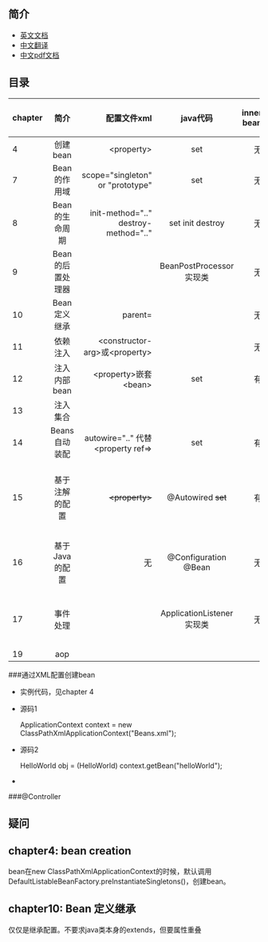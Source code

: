 
## 简介

* [英文文档](https://www.tutorialspoint.com/spring/)
* [中文翻译](http://wiki.jikexueyuan.com/project/spring/)
* [中文pdf文档]()





## 目录

| chapter |  简介           | 配置文件xml    | java代码   | inner bean | inner bean注入方式 | 备注|
| ------------- |:-------------:| -----:| :-------------:| -----:| -------------:| -----:|
| 4  	  | 创建bean        |  &lt;property> | set  | 无 | - | 
| 7       | Bean的作用域     | scope="singleton" or "prototype"| set |无 | - |  |
| 8       | Bean的生命周期   | init-method=".." destroy-method=".."|set init destroy  | 无 | - |   |
| 9       | Bean的后置处理器 |   | BeanPostProcessor实现类 | 无 | - |  |
| 10      | Bean定义继承     | parent=  | | 无 | - |   |
| 11      | 依赖注入 | &lt;constructor-arg>或&lt;property>|  | 无 | - | |
| 12      | 注入内部bean     | &lt;property>嵌套&lt;bean> | set | 有  | setter |  |
| 13      | 注入集合     |  | |  | | | |
| 14      | Beans自动装配     | autowire=".." 代替&lt;property ref=> | set | 有  |  setter | **缩减了xml** |
| 15      | 基于注解的配置 | ~~&lt;property>~~ | @Autowired ~~set~~| 有  | annotation| **进一步缩减了xml & java的set方法** |
| 16      | 基于 Java 的配置 |无 |  @Configuration @Bean | 无  | annotation| **利用java config类取代xml**|
| 17      | 事件处理 | |  ApplicationListener实现类 | 无  | setter| **利用java config类取代xml**|
| 19      | aop     | |   |   | | |




###通过XML配置创建bean
* 实例代码，见chapter 4
* 源码1

	ApplicationContext context = new ClassPathXmlApplicationContext("Beans.xml");


* 源码2

	HelloWorld obj = (HelloWorld) context.getBean("helloWorld");
*









###@Controller



## 疑问




## chapter4: bean creation

bean在new ClassPathXmlApplicationContext的时候，默认调用DefaultListableBeanFactory.preInstantiateSingletons()，创建bean。




## chapter10: Bean 定义继承

仅仅是继承配置。不要求java类本身的extends，但要属性重叠




